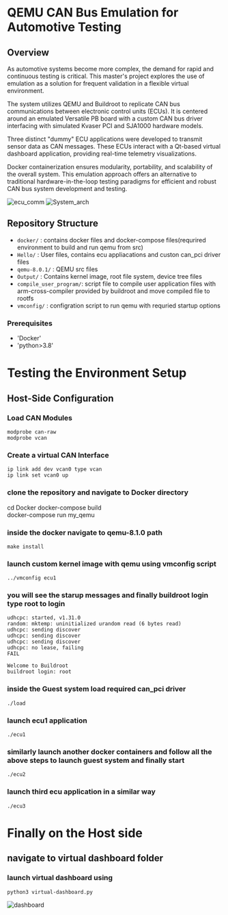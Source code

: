 # QEMU CAN Bus Emulation for Automotive Testing

## Overview

As automotive systems become more complex, the demand for rapid and continuous testing is critical. This master's project explores the use of emulation as a solution for frequent validation in a flexible virtual environment.

The system utilizes QEMU and Buildroot to replicate CAN bus communications between electronic control units (ECUs). It is centered around an emulated Versatile PB board with a custom CAN bus driver interfacing with simulated Kvaser PCI and SJA1000 hardware models.

Three distinct "dummy" ECU applications were developed to transmit sensor data as CAN messages. These ECUs interact with a Qt-based virtual dashboard application, providing real-time telemetry visualizations.

Docker containerization ensures modularity, portability, and scalability of the overall system. This emulation approach offers an alternative to traditional hardware-in-the-loop testing paradigms for efficient and robust CAN bus system development and testing.

![ecu_comm](https://github.com/AjenderMallikarjuna/vm_workspace/assets/47362832/cdbd2919-1124-43f2-ba52-a1ec09329803)
![System_arch](https://github.com/AjenderMallikarjuna/vm_workspace/assets/47362832/71bf58cc-8a7a-42a7-8dd8-cafc91c87cb6)


## Repository Structure

- `docker/`             : contains docker files and docker-compose files(requrired environment to build and run qemu from src)
- `Hello/`              : User files, contains ecu appliacations and custon can_pci driver files
- `qemu-8.0.1/`         : QEMU src files
- `Output/`             : Contains kernel image, root file system, device tree files 
- `compile_user_program/`: script file to compile user application files with arm-cross-compiler provided by buildroot and move compiled file to rootfs
- `vmconfig/`          : configration script to run qemu with requried startup options

### Prerequisites
- 'Docker'
- 'python>3.8'
  
# Testing the Environment Setup
## Host-Side Configuration
### Load CAN Modules 
```
modprobe can-raw
modprobe vcan
```

### Create a virtual CAN Interface
```
ip link add dev vcan0 type vcan
ip link set vcan0 up
```

### clone the repository and navigate to Docker directory
cd Docker
docker-compose build           
docker-compose run my_qemu

### inside the docker navigate to qemu-8.1.0 path
````
make install
````

### launch custom kernel image with qemu using vmconfig script
```
../vmconfig ecu1
```       

### you will see the starup messages and finally buildroot login type root to login 
```
udhcpc: started, v1.31.0
random: mktemp: uninitialized urandom read (6 bytes read)
udhcpc: sending discover
udhcpc: sending discover
udhcpc: sending discover
udhcpc: no lease, failing
FAIL

Welcome to Buildroot
buildroot login: root 
```
### inside the Guest system load required can_pci driver
```
./load
```

### launch ecu1 application
```
./ecu1
```


### similarly launch another docker containers and follow all the above steps to launch guest system and finally start
```
./ecu2
```

### launch third ecu application in a similar way
```
./ecu3
```

# Finally on the Host side 
## navigate to virtual dashboard folder
### launch virtual dashboard using 
```
python3 virtual-dashboard.py
```

![dashboard](https://github.com/AjenderMallikarjuna/vm_workspace/assets/47362832/6bb5a097-3fba-4444-a296-96acc10e55d5)
